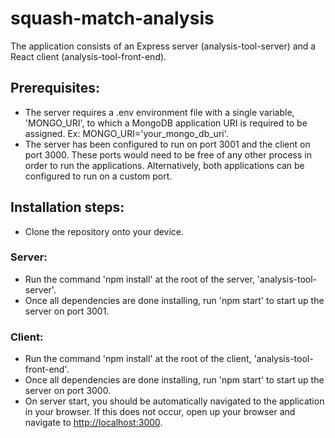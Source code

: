 # squash-match-analysis

The application consists of an Express server (analysis-tool-server) and a React client (analysis-tool-front-end).

## Prerequisites:
* The server requires a .env environment file with a single variable, 'MONGO_URI', to which a MongoDB application URI is required to be assigned. Ex: MONGO_URI='your_mongo_db_uri'.
* The server has been configured to run on port 3001 and the client on port 3000. These ports would need to be free of any other process in order to run the applications. Alternatively, both applications can be configured to run on a custom port.

## Installation steps:
* Clone the repository onto your device.

### Server:
* Run the command 'npm install' at the root of the server, 'analysis-tool-server'.
* Once all dependencies are done installing, run 'npm start' to start up the server on port 3001.

### Client:
* Run the command 'npm install' at the root of the client, 'analysis-tool-front-end'.
* Once all dependencies are done installing, run 'npm start' to start up the server on port 3000.
* On server start, you should be automatically navigated to the application in your browser. If this does not occur, open up your browser and navigate to [http://localhost:3000](http://localhost:3000).
